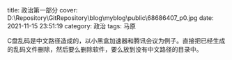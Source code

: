 title: 政治第一部分
cover: D:\Repository\GitRepository\blog\myblog\public\68686407_p0.jpg
date: 2021-11-15 23:51:19
category: 政治
tags: 马原



C盘乱码是中文路径造成的，以小黑盒加速器和腾讯会议为例子。直接把已经生成的乱码文件删除，然后要么删除软件，要么放到没有中文路径的目录中。